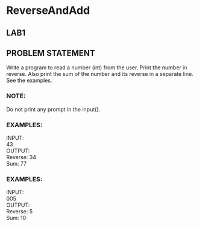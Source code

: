 # ReverseAndAdd
## LAB1
## PROBLEM STATEMENT
Write a program to read a number (int) from the user.  Print the number in reverse. Also print the sum of the number and its reverse in a separate line. See the examples.

### NOTE: 
Do not print any prompt in the input().

### EXAMPLES:<br>
INPUT:<br>
43<br>
OUTPUT:<br>
Reverse: 34<br>
Sum: 77<br>

### EXAMPLES:<br>
INPUT:<br>
005<br>
OUTPUT:<br>
Reverse: 5 <br>
Sum: 10<br>
